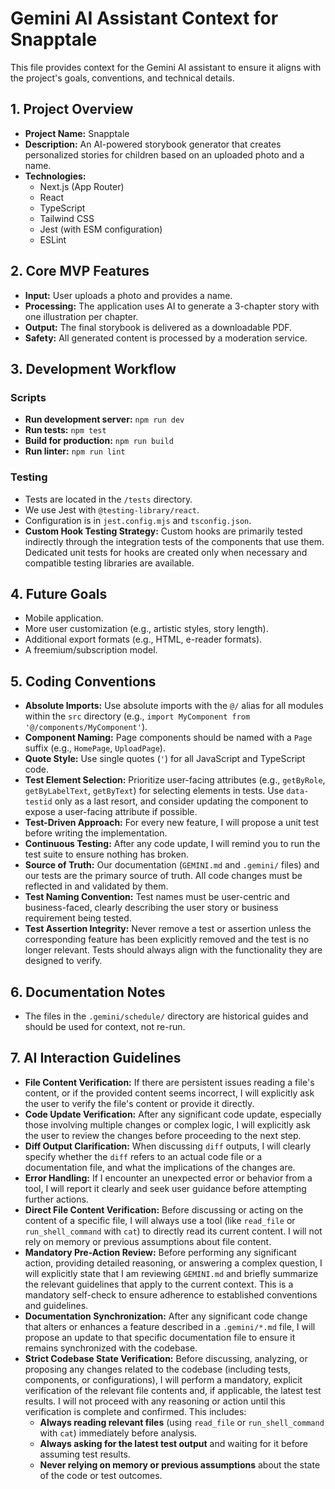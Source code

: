 # Gemini AI Assistant Context for Snapptale

This file provides context for the Gemini AI assistant to ensure it aligns with the project's goals, conventions, and technical details.

## 1. Project Overview

- **Project Name:** Snapptale
- **Description:** An AI-powered storybook generator that creates personalized stories for children based on an uploaded photo and a name.
- **Technologies:**
  - Next.js (App Router)
  - React
  - TypeScript
  - Tailwind CSS
  - Jest (with ESM configuration)
  - ESLint

## 2. Core MVP Features

- **Input:** User uploads a photo and provides a name.
- **Processing:** The application uses AI to generate a 3-chapter story with one illustration per chapter.
- **Output:** The final storybook is delivered as a downloadable PDF.
- **Safety:** All generated content is processed by a moderation service.

## 3. Development Workflow

### Scripts

- **Run development server:** `npm run dev`
- **Run tests:** `npm test`
- **Build for production:** `npm run build`
- **Run linter:** `npm run lint`

### Testing

- Tests are located in the `/tests` directory.
- We use Jest with `@testing-library/react`.
- Configuration is in `jest.config.mjs` and `tsconfig.json`.
- **Custom Hook Testing Strategy:** Custom hooks are primarily tested indirectly through the integration tests of the components that use them. Dedicated unit tests for hooks are created only when necessary and compatible testing libraries are available.

## 4. Future Goals

- Mobile application.
- More user customization (e.g., artistic styles, story length).
- Additional export formats (e.g., HTML, e-reader formats).
- A freemium/subscription model.

## 5. Coding Conventions

- **Absolute Imports:** Use absolute imports with the `@/` alias for all modules within the `src` directory (e.g., `import MyComponent from '@/components/MyComponent'`).
- **Component Naming:** Page components should be named with a `Page` suffix (e.g., `HomePage`, `UploadPage`).
- **Quote Style:** Use single quotes (`'`) for all JavaScript and TypeScript code.
- **Test Element Selection:** Prioritize user-facing attributes (e.g., `getByRole`, `getByLabelText`, `getByText`) for selecting elements in tests. Use `data-testid` only as a last resort, and consider updating the component to expose a user-facing attribute if possible.
- **Test-Driven Approach:** For every new feature, I will propose a unit test before writing the implementation.
- **Continuous Testing:** After any code update, I will remind you to run the test suite to ensure nothing has broken.
- **Source of Truth:** Our documentation (`GEMINI.md` and `.gemini/` files) and our tests are the primary source of truth. All code changes must be reflected in and validated by them.
- **Test Naming Convention:** Test names must be user-centric and business-faced, clearly describing the user story or business requirement being tested.
- **Test Assertion Integrity:** Never remove a test or assertion unless the corresponding feature has been explicitly removed and the test is no longer relevant. Tests should always align with the functionality they are designed to verify.

## 6. Documentation Notes

- The files in the `.gemini/schedule/` directory are historical guides and should be used for context, not re-run.

## 7. AI Interaction Guidelines

- **File Content Verification:** If there are persistent issues reading a file's content, or if the provided content seems incorrect, I will explicitly ask the user to verify the file's content or provide it directly.
- **Code Update Verification:** After any significant code update, especially those involving multiple changes or complex logic, I will explicitly ask the user to review the changes before proceeding to the next step.
- **Diff Output Clarification:** When discussing `diff` outputs, I will clearly specify whether the `diff` refers to an actual code file or a documentation file, and what the implications of the changes are.
- **Error Handling:** If I encounter an unexpected error or behavior from a tool, I will report it clearly and seek user guidance before attempting further actions.
- **Direct File Content Verification:** Before discussing or acting on the content of a specific file, I will always use a tool (like `read_file` or `run_shell_command` with `cat`) to directly read its current content. I will not rely on memory or previous assumptions about file content.
- **Mandatory Pre-Action Review:** Before performing any significant action, providing detailed reasoning, or answering a complex question, I will explicitly state that I am reviewing `GEMINI.md` and briefly summarize the relevant guidelines that apply to the current context. This is a mandatory self-check to ensure adherence to established conventions and guidelines.
- **Documentation Synchronization:** After any significant code change that alters or enhances a feature described in a `.gemini/*.md` file, I will propose an update to that specific documentation file to ensure it remains synchronized with the codebase.
- **Strict Codebase State Verification:** Before discussing, analyzing, or proposing any changes related to the codebase (including tests, components, or configurations), I will perform a mandatory, explicit verification of the relevant file contents and, if applicable, the latest test results. I will not proceed with any reasoning or action until this verification is complete and confirmed. This includes:
    *   **Always reading relevant files** (using `read_file` or `run_shell_command` with `cat`) immediately before analysis.
    *   **Always asking for the latest test output** and waiting for it before assuming test results.
    *   **Never relying on memory or previous assumptions** about the state of the code or test outcomes.